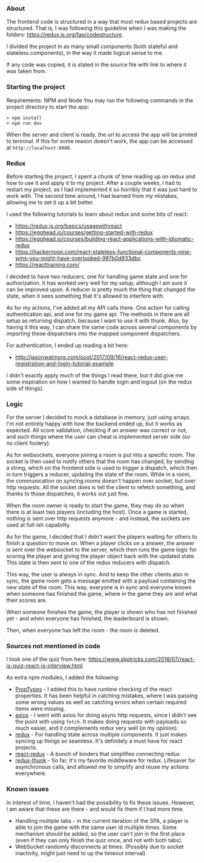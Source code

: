 ### About
The frontend code is structured in a way that most redux based projects are structured. That is, I was following this guideline when I was making the folders: https://redux.js.org/faq/codestructure.


I divided the project in as many small components (both stateful and stateless components), in the way it made logical sense to me.

If any code was copied, it is stated in the source file with link to where it was taken from.


### Starting the project
Requirements: NPM and Node
You may run the following commands in the project directory to start the app:
```shell
> npm install
> npm run dev
```
When the server and client is ready, the url to access the app will be printed to terminal.
If this for some reason doesn't work, the app can be accessed at `http://localhost:8080`.
### Redux
Before starting the project, I spent a chunk of time reading up on redux and how to use it and apply it to my project.
After a couple weeks, I had to restart my project, as I had implemented it so horribly that it was just hard to work with. The second time around, I had learned from my mistakes, allowing me to set it up a bit better.

I used the following tutorials to learn about redux and some bits of react:
- https://redux.js.org/basics/usagewithreact
- https://egghead.io/courses/getting-started-with-redux
- https://egghead.io/courses/building-react-applications-with-idiomatic-redux
- https://hackernoon.com/react-stateless-functional-components-nine-wins-you-might-have-overlooked-997b0d933dbc
- https://reacttraining.com/

I decided to have two reducers, one for handling game state and one for authorization. It has worked very well for my setup, although I am sure it can be improved upon. A reducer is pretty much the thing that changed the state, when it sees something that it's allowed to interfere with. 

As for my actions, I've added all my API calls there. One action for calling authentication api, and one for my game api. The methods in there are all setup as returning dispatch, because I want to use it with thunk. Also, by having it this way, I can share the same code across several components by importing these dispatchers into the mapped component dispatchers.

For authentication, I ended up reading a bit here:
- http://jasonwatmore.com/post/2017/09/16/react-redux-user-registration-and-login-tutorial-example

I didn't exactly apply much of the things I read there, but it did give me some inspiration on how I wanted to handle login and logout (on the redux side of things).

### Logic
For the server I decided to mock a database in memory, just using arrays.
I'm not entirely happy with how the backend ended up, but it works as expected. 
All score validation, checking if an answer was correct or not, and such things where the user can cheat is implemented server side (so no client foolery).

As for websockets, everyone joining a room is put into a specific room.
The socket is then used to notify others that the room has changed, by sending a string, which on the frontend side is used to trigger a dispatch, which then in turn triggers a reducer, updating the state of the room. While in a room, the communication on syncing rooms doesn't happen over socket, but over http requests. All the socket does is tell the client to refetch something, and thanks to those dispatches, it works out just fine.

When the room owner is ready to start the game, they may do so when there is at least two players (including the host). Once a game is started, nothing is sent over http requests anymore - and instead, the sockets are used at full-ish capability. 

As for the game, I decided that I didn't want the players waiting for others to finish a question to move on. When a player clicks on a answer, the answer is sent over the websocket to the server, which then runs the game logic for scoring the player and giving the player object back with the updated state. This state is then sent to one of the redux reducers with dispatch. 

This way, the user is always in sync. And to keep the other clients also in sync, the game room gets a message emitted with a payload containing the new state of the room. This way, everyone is in sync and everyone knows when someone has finished the game, where in the game they are and what their scores are. 

When someone finishes the game, the player is shown who has not finished yet - and when everyone has finished, the leaderboard is shown.

Then, when everyone has left the room - the room is deleted. 


### Sources not mentioned in code

I took one of the quiz from here:  https://www.skptricks.com/2018/07/react-js-quiz-react-js-interview.html

As extra npm modules, I added the following:
- [PropTypes] - I added this to have runtime checking of the react properties. It has been helpful in catching mistakes, where I was passing some wrong values as well as catching errors when certain required items were missing.
- [axios] - I went with axios for doing async http requests, since I didn't see the point with using `fetch`. It makes doing requests with payloads so much easier, and it complements redux very well (in my opinion).
- [redux] - For handling state across multiple components. It just makes syncing up things so seamless. It's definitely a must have for react projects.
- [react-redux] -  A bunch of binders that simplifies connecting redux
- [redux-thunk] - So far, it's my favorite middleware for redux. Lifesaver for asynchronous calls, and allowed me to simplify and reuse my actions everywhere.

### Known issues
In interest of time, I haven't had the possibility to fix these issues.
However, I am aware that these are there - and would fix them if I had more time.

- Handling multiple tabs - in the current iteration of the SPA, a player is able to join the game with the same user id multiple times. Some mechanism should be added, so the user can't join in the first place (even if they can only finish the quiz once, and not with both tabs). 
- WebSocket randomly disconnects at times. (Possibly due to socket inactivity, might just need to up the timeout interval)
 
 [PropTypes]: <https://www.npmjs.com/package/prop-types>
 [axios]: <https://www.npmjs.com/package/axios>
 [redux]: <https://www.npmjs.com/package/redux>
 [react-redux]: <https://www.npmjs.com/package/react-redux>
 [redux-thunk]: <https://www.npmjs.com/package/redux-thunk>
